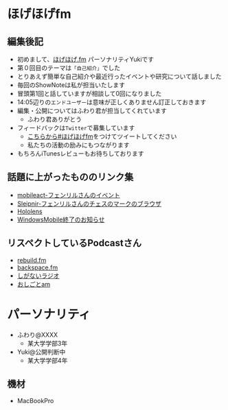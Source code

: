 # ほげほげfm
## 編集後記
- 初めまして、[ほげほげ.fm](XXXX) パーソナリティYukiです
- 第０回目のテーマは`「自己紹介」`でした
- とりあえず簡単な自己紹介や最近行ったイベントや研究について話しました
- 毎回のShowNoteは私が担当いたします
- 冒頭第1回と話していますが相談して0回になりました
- 14:05辺りの`エンドユーザー`は意味が正しくありません訂正しておきます
- 編集・公開についてはふわり君が担当してくれています
    - ふわり君ありがとう
- フィードバックは`Twitter`で募集しています
    - [こちらから#ほげほげfm](https://twitter.com/search?f=tweets&q=%23%E3%81%BB%E3%81%92%E3%81%BB%E3%81%92fm&src=typd)をつけてツイートしてください
    - 私たちの活動の励みにもつながります
- もちろんiTunesレビューもお待ちしております

## 話題に上がったもののリンク集
- [mobileact-フェンリルさんのイベント](https://mobileact.connpass.com/)
- [Sleipnir-フェンリルさんのチェスのマークのブラウザ](https://www.fenrir-inc.com/jp/sleipnir/)
- [Hololens](https://www.microsoft.com/ja-jp/hololens/buy)
- [WindowsMobile終了のお知らせ](https://cloud.watch.impress.co.jp/docs/column/infostand/1086190.html)

## リスペクトしているPodcastさん
- [rebuild.fm](https://rebuild.fm)
- [backspace.fm](http://backspace.fm/)
- [しがないラジオ](https://shiganai.org/)
- [おしごとam](https://www.oshigotoam.com/)

# パーソナリティ
- ふわり@XXXX
    - 某大学学部3年
- Yuki@公開判断中
    - 某大学学部4年

## 機材  
- MacBookPro